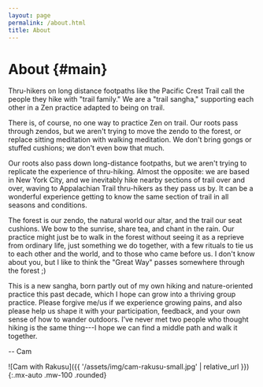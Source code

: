 ```yaml
---
layout: page
permalink: /about.html
title: About
---
```


<div class="row" markdown=1>
<div class="col-sm-10 col-md-9 col-lg-8" markdown=1>

# About {#main}

Thru-hikers on long distance footpaths like the Pacific Crest Trail call the people they hike with "trail family."  We are a "trail sangha," supporting each other in a Zen practice adapted to being on trail.

There is, of course, no one way to practice Zen on trail.  Our roots pass through zendos, but we aren't trying to move the zendo to the forest, or replace sitting meditation with walking meditation.  We don't bring gongs or stuffed cushions; we don't even bow that much.

Our roots also pass down long-distance footpaths, but we aren't trying to replicate the experience of thru-hiking.  Almost the opposite: we are based in New York City, and we inevitably hike nearby sections of trail over and over, waving to Appalachian Trail thru-hikers as they pass us by.  It can be a wonderful experience getting to know the same section of trail in all seasons and conditions.  

The forest is our zendo, the natural world our altar, and the trail our seat cushions.  We bow to the sunrise, share tea, and chant in the rain.  Our practice might just be to walk in the forest without seeing it as a reprieve from ordinary life, just something we do together, with a few rituals to tie us to each other and the world, and to those who came before us.  I don't know about you, but I like to think the "Great Way" passes somewhere through the forest ;)

This is a new sangha, born partly out of my own hiking and nature-oriented practice this past decade, which I hope can grow into a thriving group practice. Please forgive me/us if we experience growing pains, and also please help us shape it with your participation, feedback, and your own sense of how to wander outdoors. I’ve never met two people who thought hiking is the same thing---I hope we can find a middle path and walk it together.

-- Cam

![Cam with Rakusu]({{ '/assets/img/cam-rakusu-small.jpg' | relative_url }}){:.mx-auto .mw-100 .rounded}

</div>
</div>
